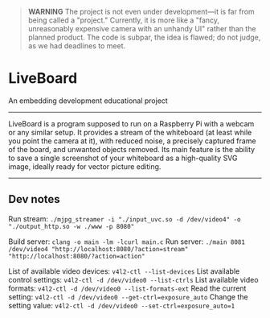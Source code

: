 > **WARNING**
> The project is not even under development—it is far from being called a "project." Currently, it is more like a "fancy, unreasonably expensive camera with an unhandy UI" rather than the planned product.
> The code is subpar, the idea is flawed; do not judge, as we had deadlines to meet.

# **LiveBoard**

An embedding development educational project

---

LiveBoard is a program supposed to run on a Raspberry Pi with a webcam or any similar setup. It provides a stream of the whiteboard (at least while you point the camera at it), with reduced noise, a precisely captured frame of the board, and unwanted objects removed. Its main feature is the ability to save a single screenshot of your whiteboard as a high-quality SVG image, ideally ready for vector picture editing.

---


## Dev notes

Run stream: `./mjpg_streamer -i "./input_uvc.so -d /dev/video4" -o "./output_http.so -w ./www -p 8080"`

Build server: `clang -o main -lm -lcurl main.c`
Run server: `./main 8081 /dev/video4 "http://localhost:8080/?action=stream" "http://localhost:8080/?action=action"`


List of available video devices: `v4l2-ctl --list-devices`
List available control settings: `v4l2-ctl -d /dev/video0 --list-ctrls`
List available video formats: `v4l2-ctl -d /dev/video0 --list-formats-ext`
Read the current setting: `v4l2-ctl -d /dev/video0 --get-ctrl=exposure_auto`
Change the setting value: `v4l2-ctl -d /dev/video0 --set-ctrl=exposure_auto=1`
